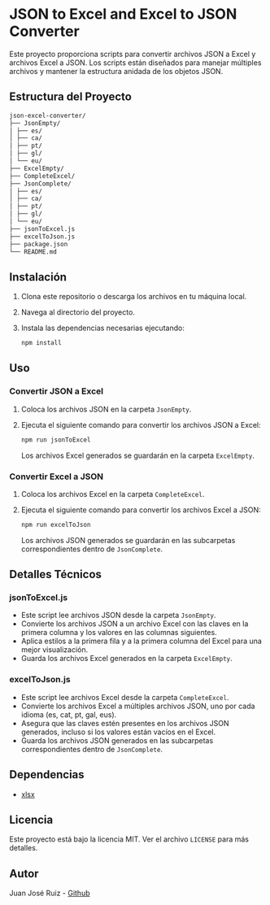 # JSON to Excel and Excel to JSON Converter

Este proyecto proporciona scripts para convertir archivos JSON a Excel y archivos Excel a JSON. Los scripts están diseñados para manejar múltiples archivos y mantener la estructura anidada de los objetos JSON.

## Estructura del Proyecto

```sh
json-excel-converter/
├── JsonEmpty/
│ ├── es/
│ ├── ca/
│ ├── pt/
│ ├── gl/
│ └── eu/
├── ExcelEmpty/
├── CompleteExcel/
├── JsonComplete/
│ ├── es/
│ ├── ca/
│ ├── pt/
│ ├── gl/
│ └── eu/
├── jsonToExcel.js
├── excelToJson.js
├── package.json
└── README.md
```


## Instalación

1. Clona este repositorio o descarga los archivos en tu máquina local.
2. Navega al directorio del proyecto.
3. Instala las dependencias necesarias ejecutando:

    ```sh
    npm install
    ```

## Uso

### Convertir JSON a Excel

1. Coloca los archivos JSON en la carpeta `JsonEmpty`.
2. Ejecuta el siguiente comando para convertir los archivos JSON a Excel:

    ```sh
    npm run jsonToExcel
    ```

    Los archivos Excel generados se guardarán en la carpeta `ExcelEmpty`.

### Convertir Excel a JSON

1. Coloca los archivos Excel en la carpeta `CompleteExcel`.
2. Ejecuta el siguiente comando para convertir los archivos Excel a JSON:

    ```sh
    npm run excelToJson
    ```

    Los archivos JSON generados se guardarán en las subcarpetas correspondientes dentro de `JsonComplete`.

## Detalles Técnicos

### jsonToExcel.js

- Este script lee archivos JSON desde la carpeta `JsonEmpty`.
- Convierte los archivos JSON a un archivo Excel con las claves en la primera columna y los valores en las columnas siguientes.
- Aplica estilos a la primera fila y a la primera columna del Excel para una mejor visualización.
- Guarda los archivos Excel generados en la carpeta `ExcelEmpty`.

### excelToJson.js

- Este script lee archivos Excel desde la carpeta `CompleteExcel`.
- Convierte los archivos Excel a múltiples archivos JSON, uno por cada idioma (es, cat, pt, gal, eus).
- Asegura que las claves estén presentes en los archivos JSON generados, incluso si los valores están vacíos en el Excel.
- Guarda los archivos JSON generados en las subcarpetas correspondientes dentro de `JsonComplete`.

## Dependencias

- [xlsx](https://www.npmjs.com/package/xlsx)

## Licencia

Este proyecto está bajo la licencia MIT. Ver el archivo `LICENSE` para más detalles.

## Autor

Juan José Ruiz - [Github](https://github.com/juanjoserusa)
